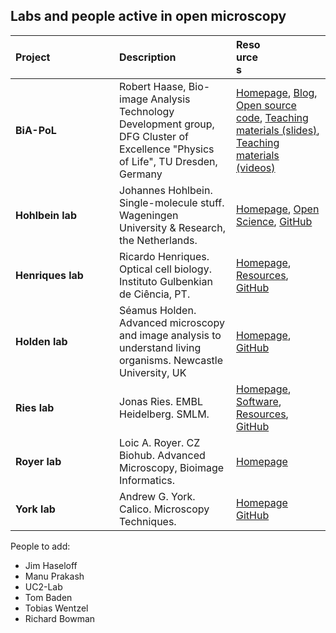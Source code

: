 ## Labs and people active in open microscopy

| <div style="width:150px">Project</div>  | <div style="width:100px">Description</div> | <div style="width:40px">Resources</div>
| :---| :--- | :---
| **BiA-PoL** | Robert Haase, Bio-image Analysis Technology Development group, DFG Cluster of Excellence "Physics of Life", TU Dresden, Germany | [Homepage](https://physics-of-life.tu-dresden.de/bia), [Blog](https://biapol.github.io/blog/), [Open source code](https://github.com/biapol), [Teaching materials (slides)](https://f1000research.com/gateways/neubias?n0=text&v0=robert+Haase&o0=&selectedDomain=slides), [Teaching materials (videos)](youtube.com/haesleinhuepf)
| **Hohlbein lab** |Johannes Hohlbein. Single-molecule stuff. Wageningen University & Research, the Netherlands.| [Homepage](https://jhohlbein.com/), [Open Science](https://jhohlbein.com/openscience/), [GitHub](https://github.com/HohlbeinLab)
| **Henriques lab** |Ricardo Henriques. Optical cell biology. Instituto Gulbenkian de Ciência, PT.| [Homepage](https://henriqueslab.github.io/), [Resources](https://henriqueslab.github.io/resources/), [GitHub](https://github.com/HenriquesLab)
| **Holden lab** |Séamus Holden. Advanced microscopy and image analysis to understand living organisms. Newcastle University, UK| [Homepage](https://blogs.ncl.ac.uk/holdenlab/), [GitHub](https://github.com/HoldenLab)
| **Ries lab** |Jonas Ries. EMBL Heidelberg. SMLM. | [Homepage](https://rieslab.de), [Software](https://rieslab.de#software), [Resources](https://rieslab.de/#resources), [GitHub](https://github.com/ries-lab)
| **Royer lab** |Loic A. Royer. CZ Biohub. Advanced Microscopy, Bioimage Informatics. | [Homepage](https://www.royerlab.org/)
| **York lab** |Andrew G. York. Calico. Microscopy Techniques. | [Homepage](https://andrewgyork.github.io/) [GitHub](https://github.com/AndrewGYork)


People to add:
- Jim Haseloff
- Manu Prakash
- UC2-Lab
- Tom Baden
- Tobias Wentzel
- Richard Bowman
